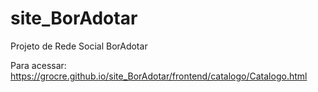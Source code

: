 # site_BorAdotar
Projeto de Rede Social BorAdotar

Para acessar:
https://grocre.github.io/site_BorAdotar/frontend/catalogo/Catalogo.html
